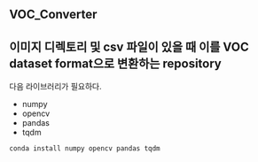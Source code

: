 ## VOC_Converter

이미지 디렉토리 및 csv 파일이 있을 때 이를 VOC dataset format으로 변환하는 repository
---
다음 라이브러리가 필요하다.   
- numpy
- opencv
- pandas
- tqdm

```python
conda install numpy opencv pandas tqdm
```